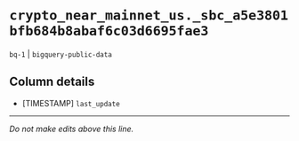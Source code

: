 # `crypto_near_mainnet_us._sbc_a5e3801bfb684b8abaf6c03d6695fae3`
`bq-1` | `bigquery-public-data`

## Column details
* [TIMESTAMP] `last_update`

-------------------------------------------------------------------------------
*Do not make edits above this line.*
